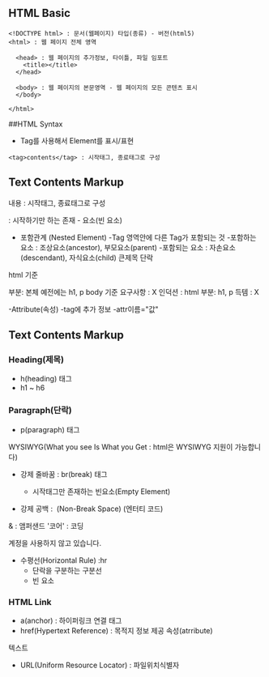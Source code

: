 ## HTML Basic

```
<!DOCTYPE html> : 문서(웹페이지) 타입(종류) - 버전(html5)
<html> : 웹 페이지 전체 영역

  <head> : 웹 페이지의 추가정보, 타이틀, 파일 임포트
    <title></title>
  </head>

  <body> : 웹 페이지의 본문영역 - 웹 페이지의 모든 콘텐츠 표시
  </body>

</html>
```

##HTML Syntax

- Tag를 사용해서 Element를 표시/표현

```
<tag>contents</tag> : 시작태그, 종료태그로 구성

```

## Text Contents Markup

내용 : 시작태그, 종료태그로 구성

: 시작하기만 하는 존재 - 요소(빈 요소)

- 포함관계 (Nested Element)
  -Tag 영역안에 다른 Tag가 포함되는 것 -포함하는 요소 : 조상요소(ancestor), 부모요소(parent) -포함되는 요소 : 자손요소(descendant), 자식요소(child)
  큰제목
  단락

html 기준

부분: 본체
예전에는 h1, p body 기준
요구사항 : X
인덕션 : html
부분: h1, p
득템 : X

-Attribute(속성)
-tag에 추가 정보
-attr이름="값"

## Text Contents Markup

### Heading(제목)

- h(heading) 태그
- h1 ~ h6

### Paragraph(단락)

- p(paragraph) 태그

WYSIWYG(What you see Is What you Get : html은 WYSIWYG 지원이 가능합니다)

- 강제 줄바꿈 : br(break) 태그

  - 시작태그만 존재하는 빈요소(Empty Element)

- 강제 공백 : &nbsp;(Non-Break Space) (엔터티 코드)

& : 앰퍼샌드 '코어' : 코딩

계정을 사용하지 않고 있습니다.

- 수평선(Horizontal Rule) :hr
  - 단락을 구분하는 구분선
  - 빈 요소

### HTML Link

- a(anchor) : 하이퍼링크 연결 태그
- href(Hypertext Reference) : 목적지 정보 제공 속성(atrribute)

텍스트

- URL(Uniform Resource Locator) : 파일위치식별자
